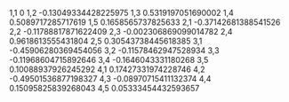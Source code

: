 1,1     0
1,2     -0.13049334428225975
1,3     0.5319197051690002
1,4     0.5089717285717619
1,5     0.1658565737825633
2,1     -0.37142681388541526
2,2     -0.11788817871622409
2,3     -0.002306869099014782
2,4     0.9618613555431804
2,5     0.30543738445618385
3,1     -0.45906280369454056
3,2     -0.11578462947528934
3,3     -0.11968604715892646
3,4     -0.1646043331180268
3,5     0.10088937926245292
4,1     0.17427331974228746
4,2     -0.49501536877198327
4,3     -0.08970715411132374
4,4     0.15095825839268043
4,5     0.05333454432593657